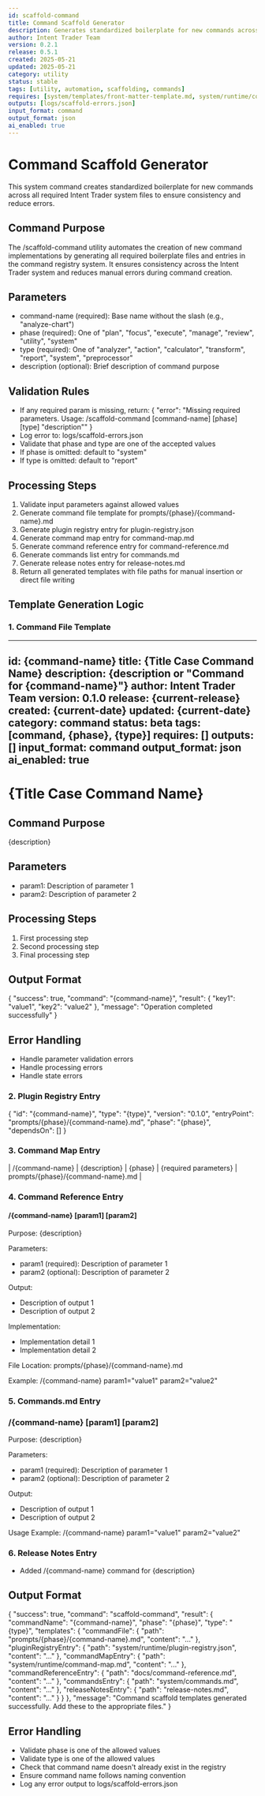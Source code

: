 ```yaml
---
id: scaffold-command
title: Command Scaffold Generator
description: Generates standardized boilerplate for new commands across all required files
author: Intent Trader Team
version: 0.2.1
release: 0.5.1
created: 2025-05-21
updated: 2025-05-21
category: utility
status: stable
tags: [utility, automation, scaffolding, commands]
requires: [system/templates/front-matter-template.md, system/runtime/command-map.md, system/runtime/plugin-registry.json]
outputs: [logs/scaffold-errors.json]
input_format: command
output_format: json
ai_enabled: true
---
```


# Command Scaffold Generator

This system command creates standardized boilerplate for new commands across all required Intent Trader system files to ensure consistency and reduce errors.

## Command Purpose

The /scaffold-command utility automates the creation of new command implementations by generating all required boilerplate files and entries in the command registry system. It ensures consistency across the Intent Trader system and reduces manual errors during command creation.

## Parameters

- command-name (required): Base name without the slash (e.g., "analyze-chart")
- phase (required): One of "plan", "focus", "execute", "manage", "review", "utility", "system"
- type (required): One of "analyzer", "action", "calculator", "transform", "report", "system", "preprocessor"
- description (optional): Brief description of command purpose

## Validation Rules

- If any required param is missing, return:
  { "error": "Missing required parameters. Usage: /scaffold-command [command-name] [phase] [type] \"description\"" }
- Log error to: logs/scaffold-errors.json
- Validate that phase and type are one of the accepted values
- If phase is omitted: default to "system"
- If type is omitted: default to "report"

## Processing Steps

1. Validate input parameters against allowed values
2. Generate command file template for prompts/{phase}/{command-name}.md
3. Generate plugin registry entry for plugin-registry.json
4. Generate command map entry for command-map.md
5. Generate command reference entry for command-reference.md
6. Generate commands list entry for commands.md
7. Generate release notes entry for release-notes.md
8. Return all generated templates with file paths for manual insertion or direct file writing

## Template Generation Logic

### 1. Command File Template

---
id: {command-name}
title: {Title Case Command Name}
description: {description or "Command for {command-name}"}
author: Intent Trader Team
version: 0.1.0
release: {current-release}
created: {current-date}
updated: {current-date}
category: command
status: beta
tags: [command, {phase}, {type}]
requires: []
outputs: []
input_format: command
output_format: json
ai_enabled: true
---

# {Title Case Command Name}

## Command Purpose
{description}

## Parameters
- param1: Description of parameter 1
- param2: Description of parameter 2

## Processing Steps
1. First processing step
2. Second processing step
3. Final processing step

## Output Format
{
  "success": true,
  "command": "{command-name}",
  "result": {
    "key1": "value1",
    "key2": "value2"
  },
  "message": "Operation completed successfully"
}

## Error Handling
- Handle parameter validation errors
- Handle processing errors
- Handle state errors

### 2. Plugin Registry Entry

{
  "id": "{command-name}",
  "type": "{type}",
  "version": "0.1.0",
  "entryPoint": "prompts/{phase}/{command-name}.md",
  "phase": "{phase}",
  "dependsOn": []
}

### 3. Command Map Entry

| /{command-name} | {description} | {phase} | {required parameters} | prompts/{phase}/{command-name}.md |

### 4. Command Reference Entry

#### /{command-name} [param1] [param2]

Purpose: {description}

Parameters:
- param1 (required): Description of parameter 1
- param2 (optional): Description of parameter 2

Output:
- Description of output 1
- Description of output 2

Implementation:
- Implementation detail 1
- Implementation detail 2

File Location: prompts/{phase}/{command-name}.md

Example:
/{command-name} param1="value1" param2="value2"

### 5. Commands.md Entry

### /{command-name} [param1] [param2]

Purpose: {description}

Parameters:
- param1 (required): Description of parameter 1
- param2 (optional): Description of parameter 2

Output:
- Description of output 1
- Description of output 2

Usage Example:
/{command-name} param1="value1" param2="value2"

### 6. Release Notes Entry

- Added /{command-name} command for {description}

## Output Format

{
  "success": true,
  "command": "scaffold-command",
  "result": {
    "commandName": "{command-name}",
    "phase": "{phase}",
    "type": "{type}",
    "templates": {
      "commandFile": {
        "path": "prompts/{phase}/{command-name}.md",
        "content": "..."
      },
      "pluginRegistryEntry": {
        "path": "system/runtime/plugin-registry.json",
        "content": "..."
      },
      "commandMapEntry": {
        "path": "system/runtime/command-map.md",
        "content": "..."
      },
      "commandReferenceEntry": {
        "path": "docs/command-reference.md",
        "content": "..."
      },
      "commandsEntry": {
        "path": "system/commands.md",
        "content": "..."
      },
      "releaseNotesEntry": {
        "path": "release-notes.md",
        "content": "..."
      }
    }
  },
  "message": "Command scaffold templates generated successfully. Add these to the appropriate files."
}

## Error Handling

- Validate phase is one of the allowed values
- Validate type is one of the allowed values
- Check that command name doesn't already exist in the registry
- Ensure command name follows naming convention
- Log any error output to logs/scaffold-errors.json